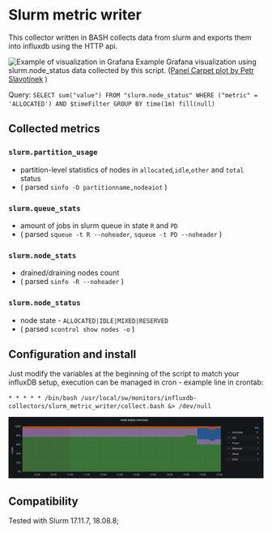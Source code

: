 # Slurm metric writer

This collector written in BASH collects data from slurm and exports them into influxdb using the HTTP api.

![Example of visualization in Grafana](/slurm_metric_writer/doc/14day_utilization_screenshot.png)
Example Grafana visualization using slurm.node_status data collected by this script. ([Panel Carpet plot by Petr Slavotínek](https://grafana.com/plugins/petrslavotinek-carpetplot-panel) ) 

Query: ```SELECT sum("value") FROM "slurm.node_status" WHERE ("metric" = 'ALLOCATED') AND $timeFilter GROUP BY time(1m) fill(null)```

## Collected metrics

### `slurm.partition_usage`
- partition-level statistics of nodes in `allocated`,`idle`,`other` and `total` status
- ( parsed ```sinfo -O partitionname,nodeaiot``` )

### `slurm.queue_stats`
- amount of jobs in slurm queue in state `R` and `PD`
- ( parsed ```squeue -t R --noheader```, ```squeue -t PD --noheader```  )

### `slurm.node_stats`
- drained/draining nodes count
- ( parsed ```sinfo -R --noheader``` )

### `slurm.node_status`
- node state - `ALLOCATED|IDLE|MIXED|RESERVED`
- ( parsed ```scontrol show nodes -o``` )

## Configuration and install

Just modify the variables at the beginning of the script to match your influxDB setup, execution can be managed in cron - example line in crontab:

```
* * * * * /bin/bash /usr/local/sw/monitors/influxdb-collectors/slurm_metric_writer/collect.bash &> /dev/null
```

![Example of Grafana visualisation](/slurm_metric_writer/doc/Screenshot_2020-07-16%20Slurm%20stats%20-%20Grafana.png)

## Compatibility

Tested with Slurm 17.11.7, 18.08.8;
